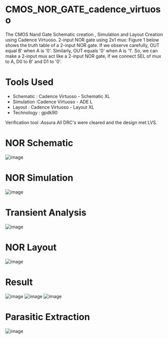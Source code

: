 # CMOS_NOR_GATE_cadence_virtuoso
The CMOS Nand Gate Schematic creation , Simulation and Layout Creation using Cadence Virtuoso.
2-input NOR gate using 2x1 mux: Figure 1 below shows the truth table of a 2-input NOR gate. If we observe carefully, OUT equal B' when A is '0'. Similarly, OUT equals '0' when A is '1'. So, we can make a 2-input mux act like a 2-input NOR gate, if we connect SEL of mux to A, D0 to B' and D1 to '0'.
# Tools Used
+ Schematic : Cadence Virtuoso - Schematic XL
+ Simulation :Cadence Virtuoso - ADE L
+ Layout : Cadence Virtuoso - Layout XL
+ Technology : gpdk90
  
Verification tool :Assura All DRC's were cleared and the design met LVS.
# NOR Schematic 
![image](https://github.com/VishwajithVPai/CMOS_NOR_GATE_cadence_virtuoso/assets/130815256/cecb3104-d12d-4ac0-93a4-9812599b339d)
# NOR Simulation
![image](https://github.com/VishwajithVPai/CMOS_NOR_GATE_cadence_virtuoso/assets/130815256/fe8fe5e9-8e0e-4507-a638-4ee85da81795)
# Transient Analysis
![image](https://github.com/VishwajithVPai/CMOS_NOR_GATE_cadence_virtuoso/assets/130815256/6c706ee5-b8f8-4ecf-bf9b-1fca5f5750f3)
# NOR Layout
![image](https://github.com/VishwajithVPai/CMOS_NOR_GATE_cadence_virtuoso/assets/130815256/fe4fc175-fd05-471c-bd47-d1cde968553a)
# Result
![image](https://github.com/VishwajithVPai/CMOS_NOR_GATE_cadence_virtuoso/assets/130815256/0722a847-eef1-4e92-8920-32ab0d2235d1)
![image](https://github.com/VishwajithVPai/CMOS_NOR_GATE_cadence_virtuoso/assets/130815256/0fec8767-6400-45b2-9fe8-5c7332a26c79)
![image](https://github.com/VishwajithVPai/CMOS_NOR_GATE_cadence_virtuoso/assets/130815256/0d85732a-ffe5-47f7-ba0d-acb714f2d829)
# Parasitic Extraction
![image](https://github.com/VishwajithVPai/CMOS_NOR_GATE_cadence_virtuoso/assets/130815256/5ee2e714-c101-4c27-8b1f-79eef5785208)









